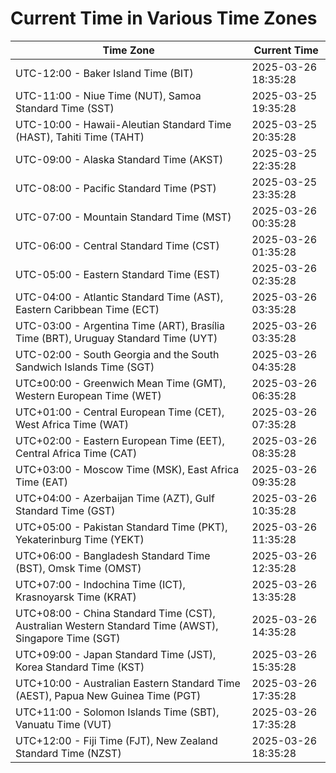 # Current Time in Various Time Zones

| Time Zone | Current Time |
|-----------|--------------|
| UTC-12:00 - Baker Island Time (BIT) | 2025-03-26 18:35:28 |
| UTC-11:00 - Niue Time (NUT), Samoa Standard Time (SST) | 2025-03-25 19:35:28 |
| UTC-10:00 - Hawaii-Aleutian Standard Time (HAST), Tahiti Time (TAHT) | 2025-03-25 20:35:28 |
| UTC-09:00 - Alaska Standard Time (AKST) | 2025-03-25 22:35:28 |
| UTC-08:00 - Pacific Standard Time (PST) | 2025-03-25 23:35:28 |
| UTC-07:00 - Mountain Standard Time (MST) | 2025-03-26 00:35:28 |
| UTC-06:00 - Central Standard Time (CST) | 2025-03-26 01:35:28 |
| UTC-05:00 - Eastern Standard Time (EST) | 2025-03-26 02:35:28 |
| UTC-04:00 - Atlantic Standard Time (AST), Eastern Caribbean Time (ECT) | 2025-03-26 03:35:28 |
| UTC-03:00 - Argentina Time (ART), Brasília Time (BRT), Uruguay Standard Time (UYT) | 2025-03-26 03:35:28 |
| UTC-02:00 - South Georgia and the South Sandwich Islands Time (SGT) | 2025-03-26 04:35:28 |
| UTC±00:00 - Greenwich Mean Time (GMT), Western European Time (WET) | 2025-03-26 06:35:28 |
| UTC+01:00 - Central European Time (CET), West Africa Time (WAT) | 2025-03-26 07:35:28 |
| UTC+02:00 - Eastern European Time (EET), Central Africa Time (CAT) | 2025-03-26 08:35:28 |
| UTC+03:00 - Moscow Time (MSK), East Africa Time (EAT) | 2025-03-26 09:35:28 |
| UTC+04:00 - Azerbaijan Time (AZT), Gulf Standard Time (GST) | 2025-03-26 10:35:28 |
| UTC+05:00 - Pakistan Standard Time (PKT), Yekaterinburg Time (YEKT) | 2025-03-26 11:35:28 |
| UTC+06:00 - Bangladesh Standard Time (BST), Omsk Time (OMST) | 2025-03-26 12:35:28 |
| UTC+07:00 - Indochina Time (ICT), Krasnoyarsk Time (KRAT) | 2025-03-26 13:35:28 |
| UTC+08:00 - China Standard Time (CST), Australian Western Standard Time (AWST), Singapore Time (SGT) | 2025-03-26 14:35:28 |
| UTC+09:00 - Japan Standard Time (JST), Korea Standard Time (KST) | 2025-03-26 15:35:28 |
| UTC+10:00 - Australian Eastern Standard Time (AEST), Papua New Guinea Time (PGT) | 2025-03-26 17:35:28 |
| UTC+11:00 - Solomon Islands Time (SBT), Vanuatu Time (VUT) | 2025-03-26 17:35:28 |
| UTC+12:00 - Fiji Time (FJT), New Zealand Standard Time (NZST) | 2025-03-26 18:35:28 |
